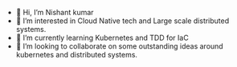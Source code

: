 - 👋 Hi, I’m Nishant kumar
- 👀 I’m interested in Cloud Native tech and Large scale distributed systems.
- 🌱 I’m currently learning Kubernetes and TDD for IaC
- 💞️ I’m looking to collaborate on some outstanding ideas around kubernetes and distributed systems.

<!---
nishantkodes/nishantkodes is a ✨ special ✨ repository because its `README.md` (this file) appears on your GitHub profile.
You can click the Preview link to take a look at your changes.
--->
